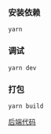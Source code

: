 

### 安装依赖
```
yarn
```
### 调试
```
yarn dev
```
### 打包
```
yarn build
```
[后端代码](https://github.com/muerp/erp-yjs)